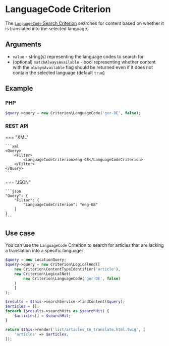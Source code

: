 # LanguageCode Criterion

The [`LanguageCode` Search Criterion](https://github.com/ibexa/core/blob/main/src/contracts/Repository/Values/Content/Query/Criterion/Location.php)
searches for content based on whether it is translated into the selected language.

## Arguments

- `value` - string(s) representing the language codes to search for
- (optional) `matchAlwaysAvailable` - bool representing whether content with the `alwaysAvailable` flag
should be returned even if it does not contain the selected language (default `true`)

## Example

### PHP

``` php
$query->query = new Criterion\LanguageCode('ger-DE', false);
```

### REST API

=== "XML"

    ```xml
    <Query>
        <Filter>
            <LanguageCodeCriterion>eng-GB</LanguageCodeCriterion>
        </Filter>
    </Query>
    ```

=== "JSON"

    ```json
    "Query": {
        "Filter": {
            "LanguageCodeCriterion": "eng-GB"
        }
    }
    ```

## Use case

You can use the `LanguageCode` Criterion to search for articles that are lacking a translation
into a specific language:

``` php hl_lines="5"
$query = new LocationQuery;
$query->query = new Criterion\LogicalAnd([
    new Criterion\ContentTypeIdentifier('article'),
    new Criterion\LogicalNot(
        new Criterion\LanguageCode('ger-DE', false)
    )
    ]
);

$results = $this->searchService->findContent($query);
$articles = [];
foreach ($results->searchHits as $searchHit) {
    $articles[] = $searchHit;
}

return $this->render('list/articles_to_translate.html.twig', [
    'articles' => $articles,
]);
```
